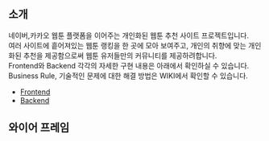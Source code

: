 ## 소개
네이버,카카오 웹툰 플랫폼을 이어주는 개인화된 웹툰 추천 사이트 프로젝트입니다. <br>
여러 사이트에 흩어져있는 웹툰 랭킹을 한 곳에 모아 보여주고, 개인의 취향에 맞는 개인화된 추천을 제공함으로써 웹툰 유저들만의 커뮤니티를 제공하려합니다.<br>
Frontend와 Backend 각각의 자세한 구현 내용은 아래에서 확인하실 수 있습니다. <br> Business Rule, 기술적인 문제에 대한 해결 방법은 WIKI에서 확인할 수 있습니다.<br>

- [Frontend](https://github.com/Yeonwoo-Kim/Webtoon_iverse)<br>
- [Backend](https://github.com/Yeonwoo-Kim/Webtoon_iverse)



## 와이어 프레임

